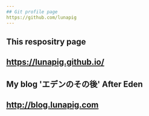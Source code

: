```yaml
---
## Git profile page
https://github.com/lunapig
---
```

## This respositry page
https://lunapig.github.io/
---
## My blog 'エデンのその後' After Eden
http://blog.lunapig.com
---
